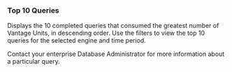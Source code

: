 ### Top 10 Queries

Displays the 10 completed queries that consumed the greatest number of Vantage Units, in descending order. Use the filters to view the top 10 queries for the selected engine and time period.



Contact your enterprise Database Administrator for more information about a particular query.